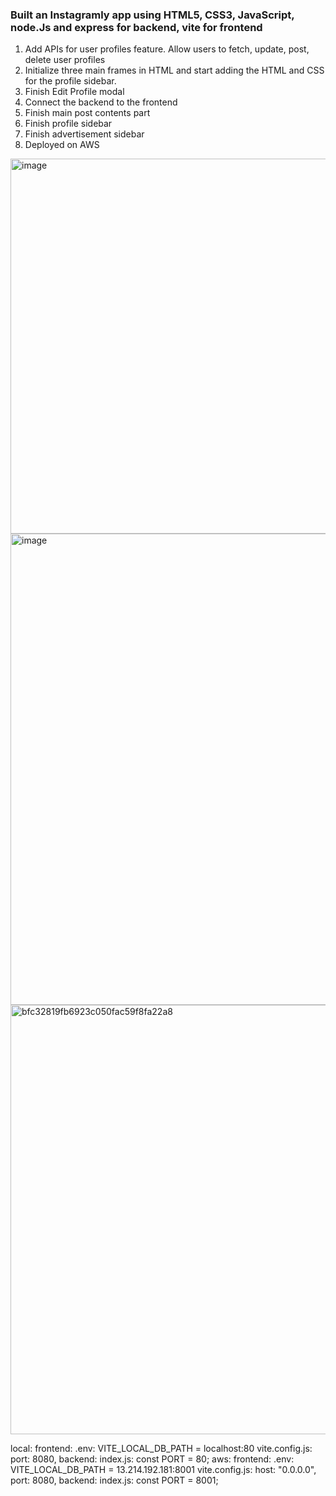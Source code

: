 ### Built an Instagramly app using HTML5, CSS3, JavaScript, node.Js and express for backend, vite for frontend
1. Add APIs for user profiles feature. Allow users to fetch, update, post, delete user profiles
2. Initialize three main frames in HTML and start adding the HTML and CSS for the profile sidebar.
3. Finish Edit Profile modal
4. Connect the backend to the frontend
5. Finish main post contents part
6.  Finish profile sidebar
7.  Finish advertisement sidebar
8.  Deployed on AWS
<img width="1024" height="600" alt="image" src="https://github.com/user-attachments/assets/28ed9c3e-6c9f-431f-a855-a0b821aedd9c" />
<img width="717" height="754" alt="image" src="https://github.com/user-attachments/assets/a5dc0cb7-d8ed-46af-b973-36eb9f14a772" />
<img width="1215" height="687" alt="bfc32819fb6923c050fac59f8fa22a8" src="https://github.com/user-attachments/assets/9bbc8bd1-c10e-4736-a1db-d41a400cdd14" />

local:
  frontend:
    .env:
      VITE_LOCAL_DB_PATH = localhost:80
    vite.config.js:
      port: 8080,
  backend:
    index.js:
      const PORT = 80;
aws:
  frontend:
    .env:
      VITE_LOCAL_DB_PATH = 13.214.192.181:8001
    vite.config.js:
      host: "0.0.0.0",
      port: 8080,
  backend:
    index.js:
      const PORT = 8001;
